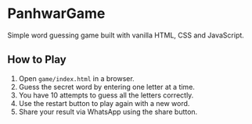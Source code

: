 # PanhwarGame

Simple word guessing game built with vanilla HTML, CSS and JavaScript.

## How to Play

1. Open `game/index.html` in a browser.
2. Guess the secret word by entering one letter at a time.
3. You have 10 attempts to guess all the letters correctly.
4. Use the restart button to play again with a new word.
5. Share your result via WhatsApp using the share button.
